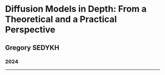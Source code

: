 # Diffusion Models in Depth: From a Theoretical and a Practical Perspective
## Gregory SEDYKH
### 2024

---
